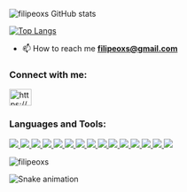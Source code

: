 

![filipeoxs GitHub stats](https://github-readme-stats.vercel.app/api?username=filipeoxs&count_private=true&show_icons=true&theme=tokyonight)

[![Top Langs](https://github-readme-stats.vercel.app/api/top-langs/?username=filipeoxs&layout=compact&theme=tokyonight)](https://github.com/filipeoxs/github-readme-stats)




- 📫 How to reach me **filipeoxs@gmail.com**

<h3 align="left">Connect with me:</h3>
<p align="left">
<a href="https://www.linkedin.com/in/filipecastrodasilva/" target="blank"><img align="center" src="https://camo.githubusercontent.com/c8a9c5b414cd812ad6a97a46c29af67239ddaeae08c41724ff7d945fb4c047e5/68747470733a2f2f6564656e742e6769746875622e696f2f537570657254696e7949636f6e732f696d616765732f7376672f6c696e6b6564696e2e737667" alt="https://www.linkedin.com/in/filipecastrodasilva/" height="30" width="40" /></a>

</p>

<h3 align="left">Languages and Tools:</h3>

<!--HTML-->
<a href="https://www.w3.org/html/" target="_blank"> 
  <img src="https://img.shields.io/badge/HTML-239120?style=for-the-badge&logo=html5&logoColor=white"/> 
</a>
<!--CSS-->
<a href="https://www.w3schools.com/css/" target="_blank"> 
  <img src="https://img.shields.io/badge/CSS-239120?&style=for-the-badge&logo=css3&logoColor=white"/>
</a> 
<!--Bootstrap-->
<a href="https://getbootstrap.com/" target="_blank"> 
  <img src="https://img.shields.io/badge/Bootstrap-563D7C?style=for-the-badge&logo=bootstrap&logoColor=white"/>
</a> 
<!--JavaScript-->
<a href="https://developer.mozilla.org/en-US/docs/Web/JavaScript" target="_blank"> 
  <img src="https://img.shields.io/badge/JavaScript-F7DF1E?style=for-the-badge&logo=javascript&logoColor=black"/> 
</a> 
<!--Python-->
<a href="https://www.python.org" target="_blank"> 
  <img src="https://img.shields.io/badge/Python-14354C?style=for-the-badge&logo=python&logoColor=white"/> 
</a> 
<!--Django-->
<a href="https://www.djangoproject.com/" target="_blank"> 
  <img src="https://img.shields.io/badge/django-%23092E20.svg?style=for-the-badge&logo=django&logoColor=white"/>
</a>
<!--Flask-->
<a href="https://flask.palletsprojects.com/" target="_blank"> 
  <img src="https://img.shields.io/badge/flask-%23000.svg?style=for-the-badge&logo=flask&logoColor=white"/>
</a>
<!--ShellScript-->
<a href="https://pt.wikipedia.org/wiki/Shell_script" target="_blank"> 
  <img src="https://img.shields.io/badge/Amazon_AWS-232F3E?style=for-the-badge&logo=amazon-aws&logoColor=white"/>
</a>
<!--PostgreSQL-->
<a href="https://www.postgresql.org/" target="_blank"> 
  <img src="https://img.shields.io/badge/PostgreSQL-316192?style=for-the-badge&logo=postgresql&logoColor=white"/>
</a>
<!--MySQL-->
<a href="https://www.mysql.com/" target="_blank"> 
  <img src="https://img.shields.io/badge/MySQL-00000F?style=for-the-badge&logo=mysql&logoColor=white"/>
</a>
<!--Azure-->
<a href="https://azure.microsoft.com/pt-br/" target="_blank"> 
  <img src="https://img.shields.io/badge/azure-%230072C6.svg?style=for-the-badge&logo=microsoftazure&logoColor=white"/>
</a>
<!--Aws-->
<a href="https://aws.amazon.com/pt/" target="_blank"> 
  <img src="https://img.shields.io/badge/Amazon_AWS-232F3E?style=for-the-badge&logo=amazon-aws&logoColor=white"/>
</a>
<!--RabbitMQ-->
<a href="https://www.rabbitmq.com/" target="_blank"> 
  <img src="https://img.shields.io/badge/rabbitmq-%23FF6600.svg?&style=for-the-badge&logo=rabbitmq&logoColor=white"/>
</a>
<!--Redis-->
<a href="https://redis.io/" target="_blank"> 
  <img src="https://img.shields.io/badge/redis-%23DD0031.svg?&style=for-the-badge&logo=redis&logoColor=white/>
</a>
<!--Jenkins-->
<a href="https://www.jenkins.io/" target="_blank"> 
  <img src="https://img.shields.io/badge/Jenkins-D24939?style=for-the-badge&logo=Jenkins&logoColor=white"/>
</a>




</a> 
</p>

<p>
  <img align="center" src="https://github-readme-streak-stats.herokuapp.com/?user=filipeoxs&&theme=tokyonight" alt="filipeoxs" />
</p>


  ![Snake animation](https://github.com/filipeoxs/filipeoxs/blob/output/github-contribution-grid-snake.svg)
